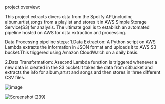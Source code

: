 project overview:

This project extracts divers data from the Spotify API,including album,artist,songs from a playlist and stores it in AWS Simple Storage Service(S3) for analysis. The ultimate goal is to establish an automated pipeline hosted on AWS for data extraction and processing.

Data Processing pipeline steps:
1.Data Extraction:
A Python script on AWS Lambda extracts the information in JSON format and uploads it to AWS S3 bucket.This triggered using Amazon CloudWatch on a daily basis.

2.Data Transformatiom:
Asecond Lambda function is triggered whenever a new data is created in the S3 bucket.It takes the data from s3bucket and extracts the info for album,artist and songs and then stores in three different CSV files.



![image](https://github.com/naziya-shaik/spotify_snowflake_project/assets/111407441/42b9ed73-01de-405a-b667-2c0e7f63048c)

![Screenshot (239)](https://github.com/naziya-shaik/spotify_snowflake_project/assets/111407441/6d6ec166-a4c8-4a37-9ef7-ed6260154442)
